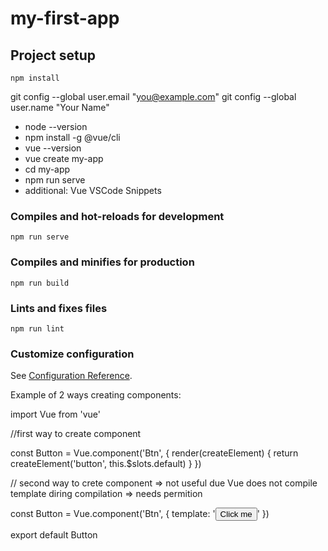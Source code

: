 # my-first-app

## Project setup
```
npm install
```
  git config --global user.email "you@example.com"
  git config --global user.name "Your Name"

- node --version
- npm install -g @vue/cli
- vue --version
- vue create my-app
- cd my-app
- npm run serve
- additional: Vue VSCode Snippets


### Compiles and hot-reloads for development
```
npm run serve
```

### Compiles and minifies for production
```
npm run build
```

### Lints and fixes files
```
npm run lint
```

### Customize configuration
See [Configuration Reference](https://cli.vuejs.org/config/).


Example of 2 ways creating components:

import Vue from 'vue'

//first way to create component

const Button = Vue.component('Btn', {
  render(createElement) {
    return createElement('button', this.$slots.default)
  }
})

// second way to crete component => not useful due Vue does not compile 
template diring compilation => needs permition

const Button = Vue.component('Btn', {
  template: '<button>Click me </button>'
})



export default Button